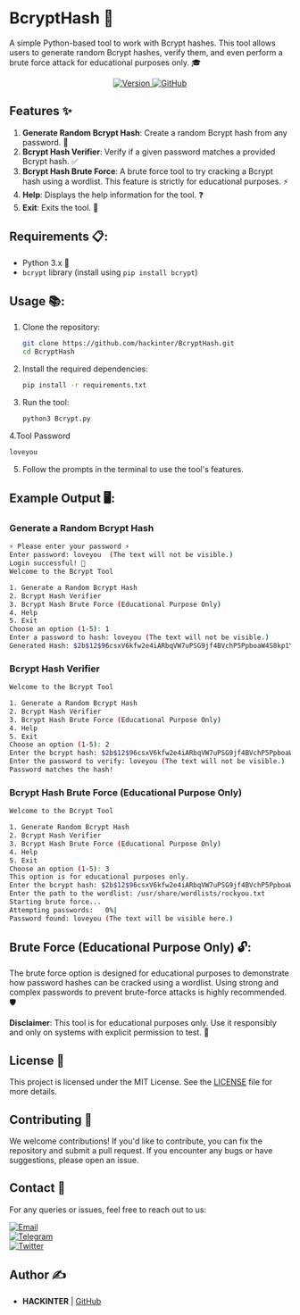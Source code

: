 # BcryptHash 🔐

A simple Python-based tool to work with Bcrypt hashes. This tool allows users to generate random Bcrypt hashes, verify them, and even perform a brute force attack for educational purposes only. 🎓

<div align="center">
  <a href="https://github.com/hackinter/BcryptHash/releases">
    <img src="https://img.shields.io/badge/Version-1.0.1-blue.svg" alt="Version"> 
  </a>
  <a href="https://github.com/hackinter">
    <img src="https://img.shields.io/badge/GITHUB-HACKINTER-red.svg" alt="GitHub">
  </a>
</div>

## Features ✨
1. **Generate Random Bcrypt Hash**: Create a random Bcrypt hash from any password. 🔑
2. **Bcrypt Hash Verifier**: Verify if a given password matches a provided Bcrypt hash. ✅
3. **Bcrypt Hash Brute Force**: A brute force tool to try cracking a Bcrypt hash using a wordlist. This feature is strictly for educational purposes. ⚡
4. **Help**: Displays the help information for the tool. ❓
5. **Exit**: Exits the tool. 🚪

## Requirements 📋:
- Python 3.x 🐍
- `bcrypt` library (install using `pip install bcrypt`)

## Usage 📚:

1. Clone the repository:
   ```bash
   git clone https://github.com/hackinter/BcryptHash.git
   cd BcryptHash
   ```

2. Install the required dependencies:
   ```bash
   pip install -r requirements.txt
   ```

3. Run the tool:
   ```bash
   python3 Bcrypt.py
   ```
4.Tool Password
```bash
loveyou
```
   

5. Follow the prompts in the terminal to use the tool's features.

## Example Output 🖥️:
### Generate a Random Bcrypt Hash
```bash
⚡ Please enter your password ⚡
Enter password: loveyou  (The text will not be visible.)
Login successful! 🎉
Welcome to the Bcrypt Tool

1. Generate a Random Bcrypt Hash
2. Bcrypt Hash Verifier
3. Bcrypt Hash Brute Force (Educational Purpose Only)
4. Help
5. Exit
Choose an option (1-5): 1
Enter a password to hash: loveyou (The text will not be visible.)
Generated Hash: $2b$12$96csxV6kfw2e4iARbqVW7uPSG9jf4BVchP5PpboaW4S8kp1Y2ryY2
```

### Bcrypt Hash Verifier
```bash
Welcome to the Bcrypt Tool

1. Generate a Random Bcrypt Hash
2. Bcrypt Hash Verifier
3. Bcrypt Hash Brute Force (Educational Purpose Only)
4. Help
5. Exit
Choose an option (1-5): 2
Enter the bcrypt hash: $2b$12$96csxV6kfw2e4iARbqVW7uPSG9jf4BVchP5PpboaW4S8kp1Y2ryY2
Enter the password to verify: loveyou (The text will not be visible.)
Password matches the hash!
```

### Bcrypt Hash Brute Force (Educational Purpose Only)
```bash
Welcome to the Bcrypt Tool

1. Generate Random Bcrypt Hash
2. Bcrypt Hash Verifier
3. Bcrypt Hash Brute Force (Educational Purpose Only)
4. Help
5. Exit
Choose an option (1-5): 3
This option is for educational purposes only.
Enter the bcrypt hash: $2b$12$96csxV6kfw2e4iARbqVW7uPSG9jf4BVchP5PpboaW4S8kp1Y2ryY2
Enter the path to the wordlist: /usr/share/wordlists/rockyou.txt
Starting brute force...
Attempting passwords:   0%|                                                     | 51/14344391 [00:09<743:33:06,  5.36password/s]
Password found: loveyou (The text will be visible here.)
```

## Brute Force (Educational Purpose Only) 🔓:

The brute force option is designed for educational purposes to demonstrate how password hashes can be cracked using a wordlist. Using strong and complex passwords to prevent brute-force attacks is highly recommended. 🛡️

**Disclaimer**: This tool is for educational purposes only. Use it responsibly and only on systems with explicit permission to test. 🚫

## License 📜
This project is licensed under the MIT License. See the [LICENSE](https://github.com/hackinter/BcryptHash/blob/main/LICENSE) file for more details.

## Contributing 🤝
We welcome contributions! If you'd like to contribute, you can fix the repository and submit a pull request. If you encounter any bugs or have suggestions, please open an issue.

## Contact 📧
For any queries or issues, feel free to reach out to us:

[![Email](https://img.shields.io/badge/HACKINTER-MAIL-red.svg)](mailto:ceh.ec.counselor147@gmail.com)  
[![Telegram](https://img.shields.io/badge/HACKINTER-T.ME-blue.svg)](https://t.me/chat_with_hackinter_bot)  
[![Twitter](https://img.shields.io/badge/HACKINTER-TWITTER-black.svg)](https://x.com/_anonix_z)  

## Author ✍️
- **HACKINTER** | [GitHub](https://github.com/hackinter)
